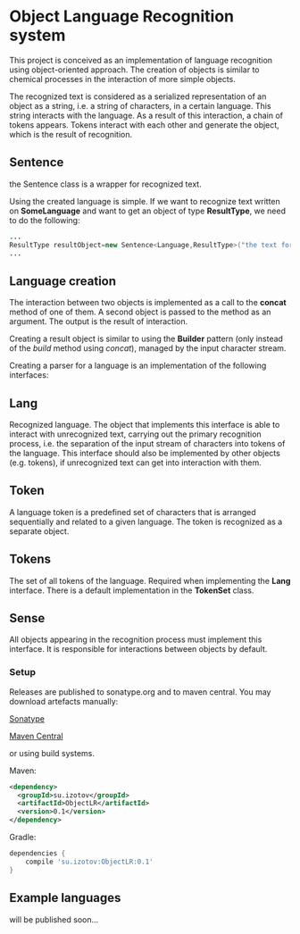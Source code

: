 # Object Language Recognition system

This project is conceived as an implementation of language recognition using 
object-oriented approach. The creation of objects is similar to chemical 
processes in the interaction of more simple objects.

The recognized text is considered as a serialized representation of an object as a string, i.e. a
 string of characters, in a certain language. This string interacts with the language. As a 
 result of this interaction, a chain of tokens appears. Tokens interact with each other and 
 generate the object, which is the result of recognition. 

## Sentence
the Sentence class is a wrapper for recognized text.

Using the created language is simple. If we want to recognize text written on **SomeLanguage** and 
want to get an object of type **ResultType**, we need to do the following:

```java
...
ResultType resultObject=new Sentence<Language,ResultType>("the text for recognition", new SomeLanguage()).toObject();
...
```

## Language creation

The interaction between two objects is implemented as a call to the **concat** method of one of them.
 A second object is passed to the method as an argument. The output is the result of interaction.
 
 Creating a result object is similar to using the **Builder** pattern (only instead of the 
 *build* method using *concat*), managed by the input character stream.
 
Creating a parser for a language is an implementation of the following interfaces:

## Lang
Recognized language. The object that implements this interface is able to interact with 
unrecognized text, carrying out the primary recognition process, i.e. the separation of 
the input stream of characters into tokens of the language.
This interface should also be implemented by other objects (e.g. tokens), if unrecognized text 
can get into interaction with them.
## Token
A language token is a predefined set of characters that is arranged sequentially and related to 
a given language. The token is recognized as a separate object.
## Tokens
The set of all tokens of the language. Required when implementing the **Lang** interface. There
  is a default implementation in the **TokenSet** class.

## Sense
All objects appearing in the recognition process must implement this interface. It is responsible
 for interactions between objects by default.

### Setup

Releases are published to sonatype.org and to maven central. You may download artefacts manually:

[Sonatype](https://oss.sonatype.org/content/groups/staging/su/izotov/ObjectLR/)

[Maven Central](http://repo1.maven.org/maven2/su/izotov/ObjectLR/)

or using build systems.

Maven:

```xml
<dependency>
  <groupId>su.izotov</groupId>
  <artifactId>ObjectLR</artifactId>
  <version>0.1</version>
</dependency>
```

Gradle:

```groovy
dependencies {
    compile 'su.izotov:ObjectLR:0.1'
}
```
 
## Example languages

will be published soon...

